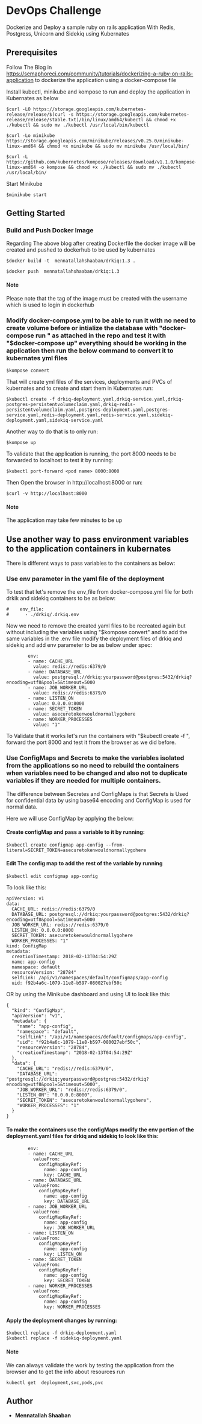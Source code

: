 # DevOps Challenge

Dockerize and Deploy a sample ruby on rails application With Redis, Postgress, Unicorn and Sidekiq using Kubernates

## Prerequisites

Follow The Blog in https://semaphoreci.com/community/tutorials/dockerizing-a-ruby-on-rails-application to dockerize the application using a docker-compose file

Install kubectl, minikube and kompose to run and deploy the application in Kubernates as below

```
$curl -LO https://storage.googleapis.com/kubernetes-release/release/$(curl -s https://storage.googleapis.com/kubernetes-release/release/stable.txt)/bin/linux/amd64/kubectl && chmod +x ./kubectl && sudo mv ./kubectl /usr/local/bin/kubectl
```

```
$curl -Lo minikube https://storage.googleapis.com/minikube/releases/v0.25.0/minikube-linux-amd64 && chmod +x minikube && sudo mv minikube /usr/local/bin/
```

```
$curl -L https://github.com/kubernetes/kompose/releases/download/v1.1.0/kompose-linux-amd64 -o kompose && chmod +x ./kubectl && sudo mv ./kubectl /usr/local/bin/
```

Start Minikube

```
$minikube start
```

## Getting Started

### Build and Push Docker Image

Regarding The above blog after creating Dockerfile the docker image will be created and pushed to dockerhub to be used by kubernates

```
$docker build -t  mennatallahshaaban/drkiq:1.3 .
```

```
$docker push  mennatallahshaaban/drkiq:1.3
```

#### Note

Please note that the tag of the image must be created with the username which is used to login in dockerhub

### Modify docker-compose.yml to be able to run it with no need to create volume before or intialize the database with "docker-compose run <command>" as attached in the repo and test it with "$docker-compose up" everything should be working in the application then run the below command to convert it to kubernates yml files

```
$kompose convert
```
That will create yml files of the services, deployments and PVCs of kubernates and to create and start them in Kubernates run:

```
$kubectl create -f drkiq-deployment.yaml,drkiq-service.yaml,drkiq-postgres-persistentvolumeclaim.yaml,drkiq-redis-persistentvolumeclaim.yaml,postgres-deployment.yaml,postgres-service.yaml,redis-deployment.yaml,redis-service.yaml,sidekiq-deployment.yaml,sidekiq-service.yaml
```
Another way to do that is to only run:

```
$kompose up
```

To validate that the application is running, the port 8000 needs to be forwarded to localhost to test it by running:

```
$kubectl port-forward <pod name> 8000:8000
```

Then Open the browser in http://localhost:8000 or run:

``` 
$curl -v http://localhost:8000
```

#### Note
The application may take few minutes to be up

## Use another way to pass environment variables to the application containers in kubernates
There is different ways to pass variables to the containers as below:

### Use env parameter in the yaml file of the deployment
To test that let's remove the env_file from docker-compose.yml file for both drkik and sidekiq containers to be as below:

```
#    env_file:
#      - ./drkiq/.drkiq.env
```

Now we need to remove the created yaml files to be recreated again but without including the variables using "$kompose convert" and to add the same variables in the .env file modify the deployment files of drkiq and sidekiq and add env parameter to be as below under spec:

```
        env:
        - name: CACHE_URL
          value: redis://redis:6379/0
        - name: DATABASE_URL
          value: postgresql://drkiq:yourpassword@postgres:5432/drkiq?encoding=utf8&pool=5&timeout=5000
        - name: JOB_WORKER_URL
          value: redis://redis:6379/0
        - name: LISTEN_ON
          value: 0.0.0.0:8000
        - name: SECRET_TOKEN
          value: asecuretokenwouldnormallygohere
        - name: WORKER_PROCESSES
          value: "1"
```

To Validate that it works let's run the containers with "$kubectl create -f <yml files>", forward the port 8000 and test it from the browser as we did before.

### Use ConfigMaps and Secrets to make the variables isolated from the applications so no need to rebuild the containers when variables need to be changed and also not to duplicate variables if they are needed for multiple containers.

The difference between Secretes and ConfigMaps is that Secrets is Used for confidential data by using base64 encoding and ConfigMap is used for normal data.

Here we will use ConfigMap by applying the below:

#### Create configMap and pass a variable to it by running:

```
$kubectl create configmap app-config --from-literal=SECRET_TOKEN=asecuretokenwouldnormallygohere
```

#### Edit The config map to add the rest of the variable by running 

```
$kubectl edit configmap app-config
```

To look like this:

```
apiVersion: v1
data:
  CACHE_URL: redis://redis:6379/0
  DATABASE_URL: postgresql://drkiq:yourpassword@postgres:5432/drkiq?encoding=utf8&pool=5&timeout=5000
  JOB_WORKER_URL: redis://redis:6379/0
  LISTEN_ON: 0.0.0.0:8000
  SECRET_TOKEN: asecuretokenwouldnormallygohere
  WORKER_PROCESSES: "1"
kind: ConfigMap
metadata:
  creationTimestamp: 2018-02-13T04:54:29Z
  name: app-config
  namespace: default
  resourceVersion: "28784"
  selfLink: /api/v1/namespaces/default/configmaps/app-config
  uid: f92b4a6c-1079-11e8-b597-080027ebf50c
```

OR by using the Minikube dashboard and using UI to look like this:

```
{
  "kind": "ConfigMap",
  "apiVersion": "v1",
  "metadata": {
    "name": "app-config",
    "namespace": "default",
    "selfLink": "/api/v1/namespaces/default/configmaps/app-config",
    "uid": "f92b4a6c-1079-11e8-b597-080027ebf50c",
    "resourceVersion": "28784",
    "creationTimestamp": "2018-02-13T04:54:29Z"
  },
  "data": {
    "CACHE_URL": "redis://redis:6379/0",
    "DATABASE_URL": "postgresql://drkiq:yourpassword@postgres:5432/drkiq?encoding=utf8&pool=5&timeout=5000",
    "JOB_WORKER_URL": "redis://redis:6379/0",
    "LISTEN_ON": "0.0.0.0:8000",
    "SECRET_TOKEN": "asecuretokenwouldnormallygohere",
    "WORKER_PROCESSES": "1"
  }
}
```

#### To make the containers use the configMaps modify the env portion of the deployment.yaml files for drkiq and sidekiq to look like this:
 
```
        env:
        - name: CACHE_URL
          valueFrom:
            configMapKeyRef:
              name: app-config
              key: CACHE_URL
        - name: DATABASE_URL
          valueFrom:
            configMapKeyRef:
              name: app-config
              key: DATABASE_URL
        - name: JOB_WORKER_URL
          valueFrom:
            configMapKeyRef:
              name: app-config
              key: JOB_WORKER_URL
        - name: LISTEN_ON
          valueFrom:
            configMapKeyRef:
              name: app-config
              key: LISTEN_ON
        - name: SECRET_TOKEN
          valueFrom:
            configMapKeyRef:
              name: app-config
              key: SECRET_TOKEN
        - name: WORKER_PROCESSES
          valueFrom:
            configMapKeyRef:
              name: app-config
              key: WORKER_PROCESSES
```

#### Apply the deployment changes by running:

```
$kubectl replace -f drkiq-deployment.yaml
$kubectl replace -f sidekiq-deployment.yaml
```

#### Note
We can always validate the work by testing the application from the browser and to get the info about resources run

```
kubectl get  deployment,svc,pods,pvc
```

## Author

* **Mennatallah Shaaban** 
